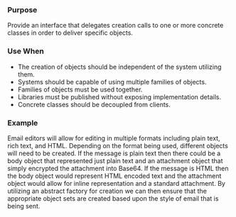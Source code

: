 ### Purpose
Provide an interface that delegates creation calls to one or
more concrete classes in order to deliver specific objects.
### Use When
- The creation of objects should be independent of the system
utilizing them.
- Systems should be capable of using multiple families of objects.
- Families of objects must be used together.
- Libraries must be published without exposing implementation
details.
- Concrete classes should be decoupled from clients.
### Example
Email editors will allow for editing in multiple formats including
plain text, rich text, and HTML. Depending on the format being
used, different objects will need to be created. If the message
is plain text then there could be a body object that represented
just plain text and an attachment object that simply encrypted
the attachment into Base64. If the message is HTML then the
body object would represent HTML encoded text and the
attachment object would allow for inline representation and a
standard attachment. By utilizing an abstract factory for creation
we can then ensure that the appropriate object sets are created
based upon the style of email that is being sent.